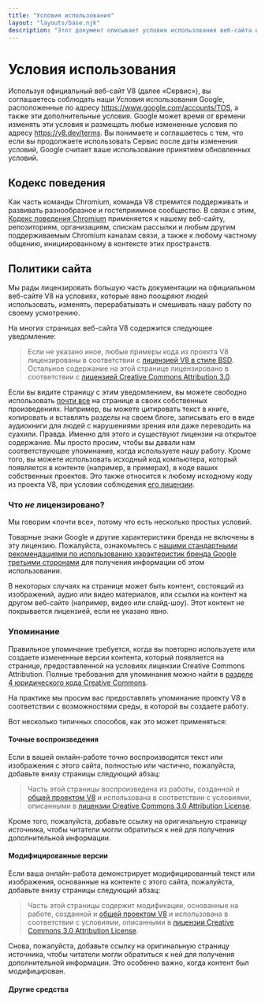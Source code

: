 ```yaml
---
title: "Условия использования"
layout: "layouts/base.njk"
description: "Этот документ описывает условия использования веб-сайта и проекта V8."
---
```

# Условия использования

Используя официальный веб-сайт V8 (далее «Сервис»), вы соглашаетесь соблюдать наши Условия использования Google, расположенные по адресу https://www.google.com/accounts/TOS, а также эти дополнительные условия. Google может время от времени изменять эти условия и размещать любые измененные условия по адресу https://v8.dev/terms. Вы понимаете и соглашаетесь с тем, что если вы продолжаете использовать Сервис после даты изменения условий, Google считает ваше использование принятием обновленных условий.

## Кодекс поведения

Как часть команды Chromium, команда V8 стремится поддерживать и развивать разнообразное и гостеприимное сообщество. В связи с этим, [Кодекс поведения Chromium](https://chromium.googlesource.com/chromium/src/+/main/CODE_OF_CONDUCT.md) применяется к нашему веб-сайту, репозиториям, организациям, спискам рассылки и любым другим поддерживаемым Chromium каналам связи, а также к любому частному общению, инициированному в контексте этих пространств.

## Политики сайта

Мы рады лицензировать большую часть документации на официальном веб-сайте V8 на условиях, которые явно поощряют людей использовать, изменять, перерабатывать и смешивать нашу работу по своему усмотрению.

На многих страницах веб-сайта V8 содержится следующее уведомление:

> Если не указано иное, любые примеры кода из проекта V8 лицензированы в соответствии с [лицензией V8 в стиле BSD](https://chromium.googlesource.com/v8/v8.git/+/main/LICENSE). Остальное содержание на этой странице лицензировано в соответствии с [лицензией Creative Commons Attribution 3.0](https://creativecommons.org/licenses/by/3.0/).

Если вы видите страницу с этим уведомлением, вы можете свободно использовать [почти все](#restrictions) на странице в своих собственных произведениях. Например, вы можете цитировать текст в книге, копировать и вставлять разделы на своем блоге, записывать его в виде аудиокниги для людей с нарушениями зрения или даже переводить на суахили. Правда. Именно для этого и существуют лицензии на открытое содержание. Мы просто просим, чтобы вы давали нам соответствующее упоминание, когда используете нашу работу.
Кроме того, вы можете использовать исходный код компьютера, который появляется в контенте (например, в примерах), в коде ваших собственных проектов. Это также относится к любому исходному коду из проекта V8, при условии соблюдения [его лицензии](https://chromium.googlesource.com/v8/v8.git/+/main/LICENSE).

### Что _не_ лицензировано?

Мы говорим «почти все», потому что есть несколько простых условий.

Товарные знаки Google и другие характеристики бренда не включены в эту лицензию. Пожалуйста, ознакомьтесь с [нашими стандартными рекомендациями по использованию характеристик бренда Google третьими сторонами](https://www.google.com/permissions/guidelines.html) для получения информации об этом использовании.

В некоторых случаях на странице может быть контент, состоящий из изображений, аудио или видео материалов, или ссылки на контент на другом веб-сайте (например, видео или слайд-шоу). Этот контент не покрывается лицензией, если не указано явно.

### Упоминание

Правильное упоминание требуется, когда вы повторно используете или создаете измененные версии контента, который появляется на странице, предоставленной на условиях лицензии Creative Commons Attribution. Полные требования для упоминания можно найти в [разделе 4 юридического кода Creative Commons](https://creativecommons.org/licenses/by/3.0/legalcode).

На практике мы просим вас предоставлять упоминание проекту V8 в соответствии с возможностями среды, в которой вы создаете работу.

Вот несколько типичных способов, как это может применяться:

#### Точные воспроизведения

Если в вашей онлайн-работе точно воспроизводятся текст или изображения с этого сайта, полностью или частично, пожалуйста, добавьте внизу страницы следующий абзац:

> Часть этой страницы воспроизведена из работы, созданной и [общей проектом V8](/terms#site-policies) и использована в соответствии с условиями, описанными в [лицензии Creative Commons 3.0 Attribution License](https://creativecommons.org/licenses/by/3.0/).

Кроме того, пожалуйста, добавьте ссылку на оригинальную страницу источника, чтобы читатели могли обратиться к ней для получения дополнительной информации.

#### Модифицированные версии

Если ваша онлайн-работа демонстрирует модифицированный текст или изображения, основанные на контенте с этого сайта, пожалуйста, добавьте внизу страницы следующий абзац:

> Часть этой страницы содержит модификации, основанные на работе, созданной и [общей проектом V8](/terms#site-policies) и использована в соответствии с условиями, описанными в [лицензии Creative Commons 3.0 Attribution License](https://creativecommons.org/licenses/by/3.0/).

Снова, пожалуйста, добавьте ссылку на оригинальную страницу источника, чтобы читатели могли обратиться к ней для получения дополнительной информации. Это особенно важно, когда контент был модифицирован.

#### Другие средства
